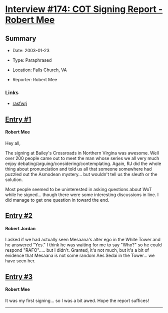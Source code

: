 # [Interview #174: COT Signing Report - Robert Mee](https://www.theoryland.com/intvmain.php?i=174)

## Summary

- Date: 2003-01-23

- Type: Paraphrased

- Location: Falls Church, VA

- Reporter: Robert Mee

### Links

- [rasfwrj](http://groups.google.com/group/rec.arts.sf.written.robert-jordan/msg/9205752d772647bd)


## [Entry #1](https://www.theoryland.com/intvmain.php?i=174#1)

#### Robert Mee

Hey all,

The signing at Bailey's Crossroads in Northern Virgina was awesome. Well over 200 people came out to meet the man whose series we all very much enjoy debating/arguing/considering/contemplating. Again, RJ did the whole thing about pronunciation and told us all that someone somewhere had puzzled out the Asmodean mystery... but wouldn't tell us the sleuth or the solution.

Most people seemed to be uninterested in asking questions about WoT while he signed... though there were some interesting discussions in line. I did manage to get one question in toward the end.

## [Entry #2](https://www.theoryland.com/intvmain.php?i=174#2)

#### Robert Jordan

I asked if we had actually seen Mesaana's alter ego in the White Tower and he answered "Yes." I think he was waiting for me to say "Who?" so he could respond "RAFO"..... but I didn't. Granted, it's not much, but it's a bit of evidence that Mesaana is not some random Aes Sedai in the Tower... we have seen her.

## [Entry #3](https://www.theoryland.com/intvmain.php?i=174#3)

#### Robert Mee

It was my first signing... so I was a bit awed. Hope the report suffices!


---

